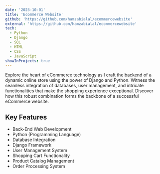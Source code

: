 ```yaml
---
date: '2023-10-01'
title: 'Ecommerce Website'
github: 'https://github.com/hamzabialal/ecommercewebsite'
external: 'https://github.com/hamzabialal/ecommercewebsite'
tech:
  - Python
  - Django
  - SQL
  - HTML
  - CSS
  - JavaScript
showInProjects: true
---
```


Explore the heart of eCommerce technology as I craft the backend of a dynamic online store using the power of Django and Python. Witness the seamless integration of databases, user management, and intricate functionalities that make the shopping experience exceptional. Discover how this robust combination forms the backbone of a successful eCommerce website.

## Key Features
- Back-End Web Development
- Python (Programming Language)
- Database Integration
- Django Framework
- User Management System
- Shopping Cart Functionality
- Product Catalog Management
- Order Processing System
